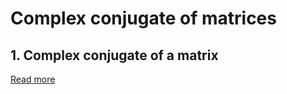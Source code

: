 # Complex conjugate of matrices

## 1. Complex conjugate of a matrix

[Read more](./0001-complex-conjugate-of-matrix.md)